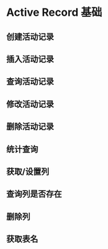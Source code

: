 # Active Record 基础
## 创建活动记录
## 插入活动记录
## 查询活动记录
## 修改活动记录
## 删除活动记录
## 统计查询
## 获取/设置列
## 查询列是否存在
## 删除列
## 获取表名
